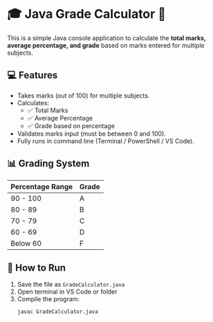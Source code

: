 # 🎓 Java Grade Calculator 🧮

This is a simple Java console application to calculate the **total marks, average percentage, and grade** based on marks entered for multiple subjects.

## 💻 Features

- Takes marks (out of 100) for multiple subjects.
- Calculates:
  - ✅ Total Marks
  - ✅ Average Percentage
  - ✅ Grade based on percentage
- Validates marks input (must be between 0 and 100).
- Fully runs in command line (Terminal / PowerShell / VS Code).

## 📊 Grading System

| Percentage Range | Grade |
|------------------|-------|
| 90 - 100         | A     |
| 80 - 89          | B     |
| 70 - 79          | C     |
| 60 - 69          | D     |
| Below 60         | F     |

## 🚀 How to Run

1. Save the file as `GradeCalculator.java`
2. Open terminal in VS Code or folder
3. Compile the program:
   ```bash
   javac GradeCalculator.java

